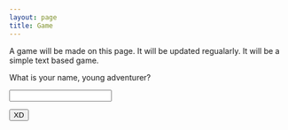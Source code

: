 ```yaml
---
layout: page
title: Game
---
```


A game will be made on this page. It will be updated regualarly. It will be a simple text based game.

<html>
  <body>
    <div class="beginning">
      <form action="game.jsp" method="get">
        <p>What is your name, young adventurer?</p>
        <p><input type="text" name="name"></p>
        <p><input type="submit" name="submit" value="XD"></p>
        <script>
        document.getElementById("demo").innerHTML = "Hello JavaScript!";
        </script>
      </form>
    </div>
  </body>
</html>
